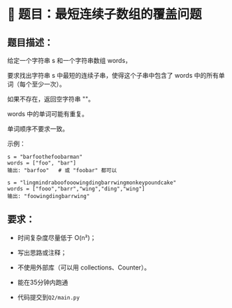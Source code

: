 # 🧩 题目：最短连续子数组的覆盖问题

## 题目描述：

给定一个字符串 s 和一个字符串数组 words，

要求找出字符串 s 中最短的连续子串，使得这个子串中包含了 words 中的所有单词（每个至少一次）。

如果不存在，返回空字符串 ""。

words 中的单词可能有重复。

单词顺序不要求一致。

示例：

```
s = "barfoothefoobarman"
words = ["foo", "bar"]
输出: "barfoo"   # 或 "foobar" 都可以
```
```
s = "lingmindraboofooowingdingbarrwingmonkeypoundcake"
words = ["fooo","barr","wing","ding","wing"]
输出: "foowingdingbarrwing"
```

## 要求：

- 时间复杂度尽量低于 O(n²)；

- 写出思路或注释；

- 不使用外部库（可以用 collections、Counter）。

- 能在35分钟内跑通

- 代码提交到`Q2/main.py`
